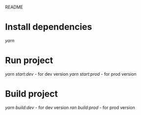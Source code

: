 README

# Install dependencies

_yarn_

# Run project

_yarn start:dev_ - for dev version
_yarn start:prod_ - for prod version

# Build project

_yarn build:dev_ - for dev version
_ran build:prod_ - for prod version
